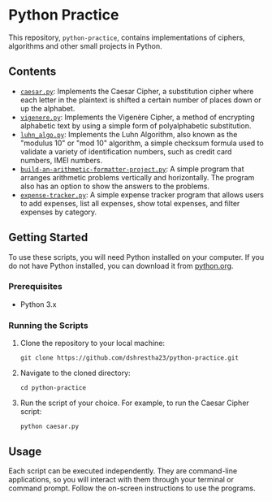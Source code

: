 # Python Practice

This repository, `python-practice`, contains implementations of ciphers, algorithms and other small projects in Python.

## Contents

- [`caesar.py`](caesar.py): Implements the Caesar Cipher, a substitution cipher where each letter in the plaintext is shifted a certain number of places down or up the alphabet.
- [`vigenere.py`](vigenere.py): Implements the Vigenère Cipher, a method of encrypting alphabetic text by using a simple form of polyalphabetic substitution.
- [`luhn_algo.py`](luhn_algo.py): Implements the Luhn Algorithm, also known as the "modulus 10" or "mod 10" algorithm, a simple checksum formula used to validate a variety of identification numbers, such as credit card numbers, IMEI numbers.
- [`build-an-arithmetic-formatter-project.py`](build-an-arithmetic-formatter-project): A simple program that arranges arithmetic problems vertically and horizontally. The program also has an option to show the answers to the problems.
- [`expense-tracker.py`](expense-tracker): A simple expense tracker program that allows users to add expenses, list all expenses, show total expenses, and filter expenses by category.

## Getting Started

To use these scripts, you will need Python installed on your computer. If you do not have Python installed, you can download it from [python.org](https://www.python.org/downloads/).

### Prerequisites

- Python 3.x

### Running the Scripts

1. Clone the repository to your local machine:
   ```
   git clone https://github.com/dshrestha23/python-practice.git
   ```
2. Navigate to the cloned directory:
   ```
   cd python-practice
   ```
3. Run the script of your choice. For example, to run the Caesar Cipher script:
   ```
   python caesar.py
   ```

## Usage

Each script can be executed independently. They are command-line applications, so you will interact with them through your terminal or command prompt. Follow the on-screen instructions to use the programs.
